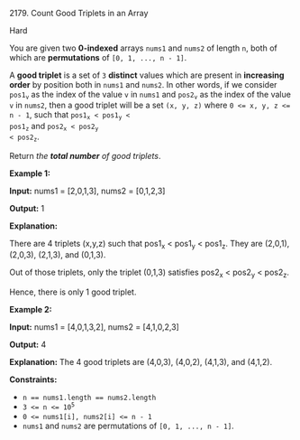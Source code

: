 2179\. Count Good Triplets in an Array

Hard

You are given two **0-indexed** arrays `nums1` and `nums2` of length `n`, both of which are **permutations** of `[0, 1, ..., n - 1]`.

A **good triplet** is a set of `3` **distinct** values which are present in **increasing order** by position both in `nums1` and `nums2`. In other words, if we consider <code>pos1<sub>v</sub></code> as the index of the value `v` in `nums1` and <code>pos2<sub>v</sub></code> as the index of the value `v` in `nums2`, then a good triplet will be a set `(x, y, z)` where `0 <= x, y, z <= n - 1`, such that <code>pos1<sub>x</sub> < pos1<sub>y</sub> < pos1<sub>z</sub></code> and <code>pos2<sub>x</sub> < pos2<sub>y</sub> < pos2<sub>z</sub></code>.

Return _the **total number** of good triplets_.

**Example 1:**

**Input:** nums1 = [2,0,1,3], nums2 = [0,1,2,3]

**Output:** 1

**Explanation:**

There are 4 triplets (x,y,z) such that pos1<sub>x</sub> < pos1<sub>y</sub> < pos1<sub>z</sub>. They are (2,0,1), (2,0,3), (2,1,3), and (0,1,3).

Out of those triplets, only the triplet (0,1,3) satisfies pos2<sub>x</sub> < pos2<sub>y</sub> < pos2<sub>z</sub>.

Hence, there is only 1 good triplet.

**Example 2:**

**Input:** nums1 = [4,0,1,3,2], nums2 = [4,1,0,2,3]

**Output:** 4

**Explanation:** The 4 good triplets are (4,0,3), (4,0,2), (4,1,3), and (4,1,2).

**Constraints:**

*   `n == nums1.length == nums2.length`
*   <code>3 <= n <= 10<sup>5</sup></code>
*   `0 <= nums1[i], nums2[i] <= n - 1`
*   `nums1` and `nums2` are permutations of `[0, 1, ..., n - 1]`.